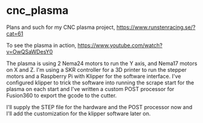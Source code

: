 # cnc_plasma
Plans and such for my CNC plasma project, https://www.runstenracing.se/?cat=61

To see the plasma in action, https://www.youtube.com/watch?v=OwQSaWDesY0

The plasma is using 2 Nema24 motors to run the Y axis, and Nema17 motors on X and Z.
I'm using a SKR controller for a 3D printer to run the stepper motors and a Raspberry Pi with Klipper for the software interface.
I've configured klipper to trick the software into running the scrape start for the plasma on each start and I've written a custom POST processor for Fusion360 to export the gcode to the cutter.

I'll supply the STEP file for the hardware and the POST processor now and I'll add the customization for the klipper software later on.
